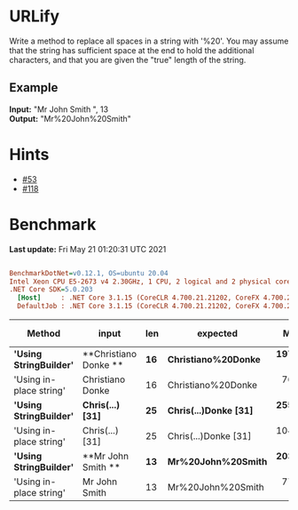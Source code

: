 ﻿# URLify
Write a method to replace all spaces in a string with '%20'. You may assume that the string 
has sufficient space at the end to hold the additional characters, and that you are given the "true" 
length of the string. 

## Example
**Input:**  "Mr John Smith    ", 13  
**Output:** "Mr%20John%20Smith"


# Hints
- [#53](../../../hints.md#53)
- [#118](../../../hints.md#118)


# Benchmark

**Last update:** Fri May 21 01:20:31 UTC 2021

``` ini

BenchmarkDotNet=v0.12.1, OS=ubuntu 20.04
Intel Xeon CPU E5-2673 v4 2.30GHz, 1 CPU, 2 logical and 2 physical cores
.NET Core SDK=5.0.203
  [Host]     : .NET Core 3.1.15 (CoreCLR 4.700.21.21202, CoreFX 4.700.21.21402), X64 RyuJIT
  DefaultJob : .NET Core 3.1.15 (CoreCLR 4.700.21.21202, CoreFX 4.700.21.21402), X64 RyuJIT


```
|                  Method |                input | len |             expected |      Mean |    Error |   StdDev |  Gen 0 | Gen 1 | Gen 2 | Allocated |
|------------------------ |--------------------- |---- |--------------------- |----------:|---------:|---------:|-------:|------:|------:|----------:|
|   **&#39;Using StringBuilder&#39;** |   **Christiano Donke  ** |  **16** |   **Christiano%20Donke** | **197.25 ns** | **3.246 ns** | **4.220 ns** | **0.0103** |     **-** |     **-** |     **272 B** |
| &#39;Using in-place string&#39; |   Christiano Donke   |  16 |   Christiano%20Donke |  76.41 ns | 1.312 ns | 1.163 ns | 0.0049 |     - |     - |     128 B |
|   **&#39;Using StringBuilder&#39;** | **Chris(...)      [31]** |  **25** | **Chris(...)Donke [31]** | **255.69 ns** | **1.515 ns** | **1.343 ns** | **0.0110** |     **-** |     **-** |     **296 B** |
| &#39;Using in-place string&#39; | Chris(...)      [31] |  25 | Chris(...)Donke [31] | 104.71 ns | 0.904 ns | 0.801 ns | 0.0067 |     - |     - |     176 B |
|   **&#39;Using StringBuilder&#39;** |    **Mr John Smith    ** |  **13** |    **Mr%20John%20Smith** | **203.21 ns** | **4.131 ns** | **6.055 ns** | **0.0100** |     **-** |     **-** |     **264 B** |
| &#39;Using in-place string&#39; |    Mr John Smith     |  13 |    Mr%20John%20Smith |  77.63 ns | 1.651 ns | 2.713 ns | 0.0045 |     - |     - |     120 B |

